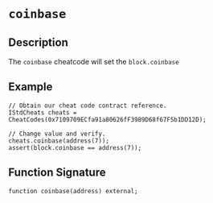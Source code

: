 # `coinbase`

## Description
The `coinbase` cheatcode will set the `block.coinbase`

## Example
```solidity
// Obtain our cheat code contract reference.
IStdCheats cheats = CheatCodes(0x7109709ECfa91a80626fF3989D68f67F5b1DD12D);

// Change value and verify.
cheats.coinbase(address(7));
assert(block.coinbase == address(7));
```

## Function Signature
```solidity
function coinbase(address) external;
```